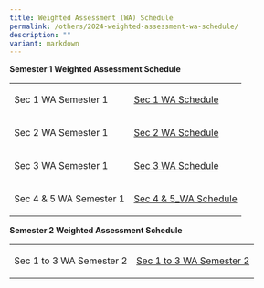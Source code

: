 ```yaml
---
title: Weighted Assessment (WA) Schedule
permalink: /others/2024-weighted-assessment-wa-schedule/
description: ""
variant: markdown
---
```

<p><strong>Semester 1 Weighted Assessment Schedule</strong>
</p>
<table style="minWidth: 50px">
<colgroup>
<col>
<col>
</colgroup>
<tbody>
<tr>
<td rowspan="1" colspan="1">
<p>Sec 1 WA Semester 1</p>
</td>
<td rowspan="1" colspan="1">
<p><a href="/files/2025_Sec_1_Assessment__amendment.pdf" rel="noopener nofollow" target="_blank">Sec 1 WA Schedule</a>
</p>
</td>
</tr>
<tr>
<td rowspan="1" colspan="1">
<p>Sec 2 WA Semester 1</p>
</td>
<td rowspan="1" colspan="1">
<p><a href="/files/2025_Sec_2_Assessment_amendment.pdf" rel="noopener nofollow" target="_blank">Sec 2 WA Schedule</a>
</p>
</td>
</tr>
<tr>
<td rowspan="1" colspan="1">
<p>Sec 3 WA Semester 1</p>
</td>
<td rowspan="1" colspan="1">
<p><a href="/files/WA_2025/2025_Sec_3_Assessment___website.pdf" rel="noopener nofollow" target="_blank">Sec 3 WA Schedule</a>
</p>
</td>
</tr>
<tr>
<td rowspan="1" colspan="1">
<p>Sec 4 &amp; 5 WA Semester 1</p>
</td>
<td rowspan="1" colspan="1">
<p><a href="/files/2025_Sec_4_5_Assessment_amendment_term2.pdf" rel="noopener nofollow" target="_blank">Sec 4 &amp; 5_WA Schedule</a>
</p>
</td>
</tr>
</tbody>
</table>
<p><strong>Semester 2 Weighted Assessment Schedule</strong>
</p>
<table style="minWidth: 50px">
<colgroup>
<col>
<col>
</colgroup>
<tbody>
<tr>
<td rowspan="1" colspan="1">
<p>Sec 1 to 3 WA Semester 2</p>
</td>
<td rowspan="1" colspan="1">
<p><a href="/files/2025_Sem_2_Assessment__Term_3_.pdf" rel="noopener nofollow" target="_blank">Sec 1 to 3 WA Semester 2</a>
</p>
</td>
</tr>
</tbody>
</table>
<p></p>